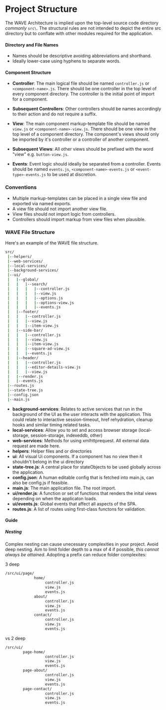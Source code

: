 # Project Structure

The WAVE Architecture is implied upon the top-level source code directory _commonly_ `src\`.
The structural rules are not intended to depict the entire src directory but to conflate with other modules
required for the application.

#### Directory and File Names
- Names should be descriptive avoiding abbreviations and shorthand.
- Ideally lower-case using hyphens to separate words.

#### Component Structure
- **Controller**: The main logical file should be named `controller.js` or `<component-name>.js`. 
There should be one controller in the top level of every component directory.
The controller is the initial point of import for a component. 

- **Subsequent Controllers**: Other controllers should be names accordingly to their action and do not require a suffix.


- **View**: The main component markup-template file should be named `view.js` or `<component-name>-view.js`. 
There should be one view in the top level of a component directory. 
The component's views should only be imported by it's controller or a controller of another component. 

- **Subsequent Views**: All other views should be prefixed with the word "view" e.g. `button-view.js`.

- **Events**: Event logic should ideally be separated from a controller. Events should be named `events.js`, 
`<component-name>-events.js` or `<event-type>-events.js` to be used at discretion.


### Conventions 
- Multiple markup-templates can be placed in a single view file and exported via named exports. 
- A view file should not import another view file.
- View files should not import logic from controllers.
- Controllers should import markup from view files when plausible.

### WAVE File Structure
Here's an example of the WAVE file structure.  
```bash
src/
 |--helpers/
 |--web-services/
 |--local-services/
 |--background-services/
 |--ui/ 
 |   |--global/
 |   |   |--search/
 |   |   |   |--controller.js
 |   |   |   |--view.js
 |   |   |   |--options.js
 |   |   |   |--options-view.js
 |   |   |   |--events.js
 |   |--footer/  
 |   |   |--controller.js  
 |   |   |--view.js  
 |   |   |--item-view.js
 |   |--side-bar/
 |   |   |--controller.js  
 |   |   |--view.js
 |   |   |--item-view.js
 |   |   |--square-ad-view.js
 |   |   |--events.js
 |   |--header/  
 |   |   |--controller.js
 |   |   |--editor-details-view.js
 |   |   |--view.js
 |   |--render.js
 |   |--events.js
 |--routes.js
 |--state-tree.js
 |--config.json
 |--main.js
```
- **background-services**: Relates to active services that run in the background of the UI as the user interacts with the application. This could relate to interactive session-timeout, href rehydration, cleanup hooks and similar timing related tasks.
- **local-services**: Allow you to set and access browser storage (local-storage, session-storage, indexeddb, other)
- **web-services**: Methods for using xmlhttprequest. All external data request are made here.
- **helpers**: Helper files and or directories
- **ui**: All visual Ui components. If a component has no view then it shouldn't belong in the ui directory
- **state-tree.js**: A central place for stateObjects to be used globally across the application.
- **config.json**: A human editable config that is fetched into main.js, can also be config.js if feasible.
- **main.js**: The main application file. The root import.
- **ui/render.js**: A function or set of functions that renders the inital views depending on when the applicaton loads.
- **ui/events.js**: Global events that affect all aspects of the SPA.
- **routes.js**: A list of routes using first-class functons for validation.

#### Guide
##### Nesting 
Complex nesting can cause unecessary complexities in your project. 
Avoid deep nesting. Aim to limit folder depth to a max of 4 if possible, _this cannot always be attained_.
Adopting a prefix can reduce folder complexites:

3 deep
```bash
/src/ui/page/
             home/
                  controller.js
                  view.js
                  events.js
             about/
                  controller.js
                  view.js
                  events.js
             contact/ 
                  controller.js
                  view.js
                  events.js
```
vs  2 deep
```bash
/src/ui/
        page-home/
                  controller.js
                  view.js
                  events.js
        page-about/
                  controller.js
                  view.js
                  events.js
        page-contact/ 
                  controller.js
                  view.js
                  events.js
```




